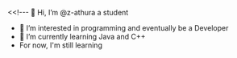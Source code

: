 <<!--- 👋 Hi, I’m @z-athura a student
- 👀 I’m interested in programming and eventually be a Developer
- 🌱 I’m currently learning Java and C++
- For now, I'm still learning

<!---
z-athura/z-athura is a ✨ special ✨ repository because its `README.md` (this file) appears on your GitHub profile.
You can click the Preview link to take a look at your changes.
--->
